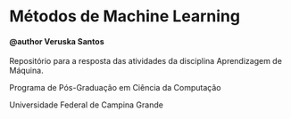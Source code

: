 # Métodos de Machine Learning
#### @author Veruska Santos

Repositório para a resposta das atividades da disciplina Aprendizagem de Máquina.

Programa de Pós-Graduação em Ciência da Computação

Universidade Federal de Campina Grande
